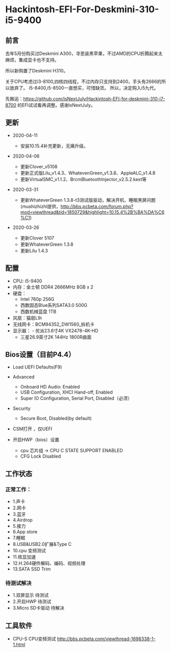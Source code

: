 # Hackintosh-EFI-For-Deskmini-310-i5-9400

## 前言
去年5月份购买过Deskmini A300，寻思装黑苹果，不过AMD的CPU折腾起来太麻烦，集成显卡也不支持。

所以新购置了Deskmini H310。

关于CPU考虑过i3-8100,四核四线程，不过内存只支持到2400，手头有2666的所以放弃了。
i5-8400,i5-8500一直想买，可惜缺货。 所以，决定购入i5九代。

先搬运：https://github.com/isNextJuly/Hackintosh-EFI-for-deskmini-310-i7-8700
的EFI试试看再调整。感谢isNextJuly。

## 更新
- 2020-04-11
    - 安装10.15.4补充更新，无痛升级。
    
- 2020-04-06
    - 更新Clover_v5108
    - 更新正式版Lilu_v1.4.3、WhatevenGreen_v1.3.8、AppleALC_v1.4.8
    - 更新VirtualSMC_v1.1.2、BrcmBluetoothInjector_v2.5.2.kext等

- 2020-03-31     
    - 更新WhateverGreen 1.3.8-t3测试版驱动，解决开机、睡眠黑屏问题
    (mushizhizhi提供，http://bbs.pcbeta.com/forum.php?mod=viewthread&tid=1850729&highlight=10.15.4%2B%BA%DA%C6%C1)

 - 2020-03-26     
    - 更新Clover 5107   
    - 更新WhateverGreen 1.3.8
    - 更新Lilu 1.4.3

## 配置
 - CPU: i5-9400
 - 内存：金士顿 DDR4 2666MHz 8GB x 2
 - 硬盘：
      - Intel 760p 256G 
      - 西数固态Blue系列SATA3.0  500G  
      - 西数机械蓝盘 1TB 
 - 风扇：猫扇L9i
 - 无线网卡：BCM94352_DW1560_拆机卡
 - 显示器：
       - 优派23.6寸4K VX2478-4K-HD
	- 三星26.9英寸2K 144Hz 1800R曲面

## Bios设置（目前P4.4）
- Load UEFI Defaults(F9)
- Advanced
    - Onboard HD Audio: Enabled
    - USB Configuration, XHCI Hand-off, Enabled
    - Super IO Configuration, Serial Port, Disabled（必须）
- Security 
    - Secure Boot, Disabled(by default)
- CSM打开 ，仅UEFI

- 开启HWP（bios）设置
   - cpu 芯片组 -> CPU C STATE SUPPORT  ENABLED
   - CFG Lock   Disabled

## 工作状态

### 正常工作：
- 1.声卡 
- 2.网卡 
- 3.蓝牙 
- 4.Airdrop  
- 5.接力 
- 6.App store  
- 7.睡眠 
- 8.USB&USB2.0扩展&Type C    
- 10.cpu 变频测试 
- 11.核显加速 
- 12.H.264硬件解码、编码、视频处理
- 13.SATA SSD Trim
 
### 待测试解决

- 1.双屏显示 待测试
- 2.开启HWP  待测试
- 3.Micro SD卡驱动 待解决

## 工具软件

- CPU-S CPU变频测试  http://bbs.pcbeta.com/viewthread-1698338-1-1.html




















